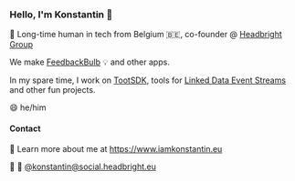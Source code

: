 ### Hello, I'm Konstantin 👋

🔭 Long-time human in tech from Belgium 🇧🇪, co-founder @ [Headbright Group](https://headbright.eu/)

We make [FeedbackBulb](https://feedbackbulb.com) 💡 and other apps.

In my spare time, I work on [TootSDK](https://github.com/TootSDK/TootSDK), tools for [Linked Data Event Streams](https://semiceu.github.io/LinkedDataEventStreams/) and other fun projects.

😄 he/him



#### Contact

🚀 Learn more about me at https://www.iamkonstantin.eu

💬 🐘 [@konstantin@social.headbright.eu](https://social.headbright.eu/@konstantin)

<!--
**kkostov/kkostov** is a ✨ _special_ ✨ repository because its `README.md` (this file) appears on your GitHub profile.

Here are some ideas to get you started:


- 💬 You have a fun
- 📫 How to reach me: ...
- 
- ⚡ Fun fact: ...
-->
